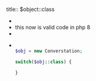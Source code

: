 title:: $object::class

-
- this now is valid code in php 8
-
- ```php
  
  $obj = new Converstation;
  
  switch($obj::class) {
  
  }
  ```